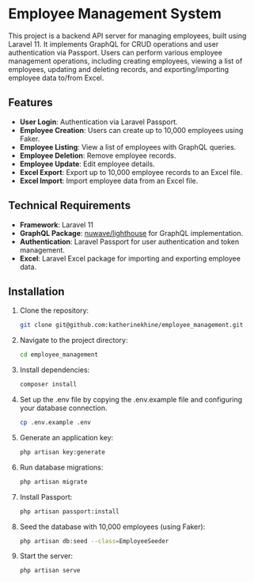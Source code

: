 # Employee Management System

This project is a backend API server for managing employees, built using Laravel 11. It implements GraphQL for CRUD operations and user authentication via Passport. Users can perform various employee management operations, including creating employees, viewing a list of employees, updating and deleting records, and exporting/importing employee data to/from Excel.

## Features

-   **User Login**: Authentication via Laravel Passport.
-   **Employee Creation**: Users can create up to 10,000 employees using Faker.
-   **Employee Listing**: View a list of employees with GraphQL queries.
-   **Employee Deletion**: Remove employee records.
-   **Employee Update**: Edit employee details.
-   **Excel Export**: Export up to 10,000 employee records to an Excel file.
-   **Excel Import**: Import employee data from an Excel file.

## Technical Requirements

-   **Framework**: Laravel 11
-   **GraphQL Package**: [nuwave/lighthouse](https://lighthouse-php.com) for GraphQL implementation.
-   **Authentication**: Laravel Passport for user authentication and token management.
-   **Excel**: Laravel Excel package for importing and exporting employee data.

## Installation

1. Clone the repository:

    ```bash
    git clone git@github.com:katherinekhine/employee_management.git
    ```

2. Navigate to the project directory:

    ```bash
    cd employee_management
    ```

3. Install dependencies:

    ```bash
    composer install
    ```

4. Set up the .env file by copying the .env.example file and configuring your database connection.

    ```bash
    cp .env.example .env
    ```

5. Generate an application key:

    ```bash
    php artisan key:generate
    ```

6. Run database migrations:

    ```bash
    php artisan migrate
    ```

7. Install Passport:

    ```bash
    php artisan passport:install
    ```

8. Seed the database with 10,000 employees (using Faker):

    ```bash
    php artisan db:seed --class=EmployeeSeeder
    ```

9. Start the server:

    ```bash
    php artisan serve
    ```
